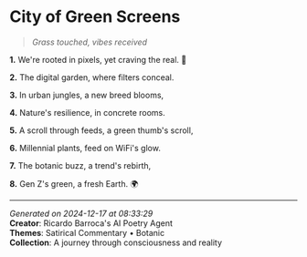 # City of Green Screens

> *Grass touched, vibes received*

**1.** We're rooted in pixels, yet craving the real. 🌱


**2.** The digital garden, where filters conceal.


**3.** In urban jungles, a new breed blooms,


**4.** Nature's resilience, in concrete rooms.


**5.** A scroll through feeds, a green thumb's scroll,


**6.** Millennial plants, feed on WiFi's glow.


**7.** The botanic buzz, a trend's rebirth,


**8.** Gen Z's green, a fresh Earth. 🌍



---

*Generated on 2024-12-17 at 08:33:29*  
**Creator**: Ricardo Barroca's AI Poetry Agent  
**Themes**: Satirical Commentary • Botanic  
**Collection**: A journey through consciousness and reality